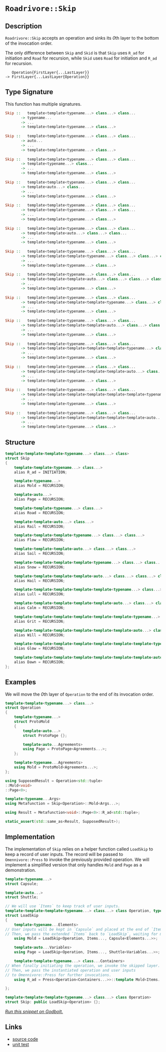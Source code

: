 <!-- Copyright 2024 Feng Mofan
SPDX-License-Identifier: Apache-2.0 -->

# `Roadrivore::Skip`

## Description

`Roadrivore::Skip` accepts an operation and sinks its *0*th layer to the bottom of the invocation order.

The only difference between `Skip` and `Skid` is that `Skip` uses `R_ad` for initiation and `Road` for recursion, while `Skid` uses `Road` for initiation and `R_ad` for recursion.

<pre><code>   Operation{FirstLayer{...LastLayer}}
-> FirstLayer{...LastLayer{Operation}}</code></pre>

## Type Signature

This function has multiple signatures.

```Haskell
Skip ::   template<template<typename...> class...> class... 
       -> typename...
       -> ...
       -> template<template<typename...> class...>
       
Skip ::   template<template<typename...> class...> class... 
       -> auto...
       -> ...
       -> template<template<typename...> class...>
       
Skip ::   template<template<typename...> class...> class... 
       -> template<typename...> class...
       -> ...
       -> template<template<typename...> class...>
       
Skip ::   template<template<typename...> class...> class... 
       -> template<auto...> class...
       -> ...
       -> template<template<typename...> class...>
       
Skip ::   template<template<typename...> class...> class... 
       -> template<template<typename...> class...> class...
       -> ...
       -> template<template<typename...> class...>
       
Skip ::   template<template<typename...> class...> class... 
       -> template<template<auto...> class...> class...
       -> ...
       -> template<template<typename...> class...>
       
Skip ::   template<template<typename...> class...> class... 
       -> template<template<template<typename...> class...> class...> class...
       -> ...
       -> template<template<typename...> class...>
       
Skip ::   template<template<typename...> class...> class... 
       -> template<template<template<auto...> class...> class...> class...
       -> ...
       -> template<template<typename...> class...>
       
Skip ::   template<template<typename...> class...> class... 
       -> template<template<template<template<typename...> class...> class...> class...> class...
       -> ...
       -> template<template<typename...> class...>
       
Skip ::   template<template<typename...> class...> class... 
       -> template<template<template<template<auto...> class...> class...> class...> class...
       -> ...
       -> template<template<typename...> class...>
       
Skip ::   template<template<typename...> class...> class... 
       -> template<template<template<template<template<typename...> class...> class...> class...> class...> class...
       -> ...
       -> template<template<typename...> class...>
       
Skip ::   template<template<typename...> class...> class... 
       -> template<template<template<template<template<auto...> class...> class...> class...> class...> class...
       -> ...
       -> template<template<typename...> class...>
       
Skip ::   template<template<typename...> class...> class... 
       -> template<template<template<template<template<template<typename...> class...> class...> class...> class...> class...> class...
       -> ...
       -> template<template<typename...> class...>
       
Skip ::   template<template<typename...> class...> class... 
       -> template<template<template<template<template<template<auto...> class...> class...> class...> class...> class...> class...
       -> ...
       -> template<template<typename...> class...>
```

## Structure

```C++
template<template<template<typename...> class...> class>
struct Skip
{
    template<template<typename...> class...>
    alias R_ad = INITIATION;

    template<typename...>
    alias Mold = RECURSION;

    template<auto...>
    alias Page = RECURSION;

    template<template<typename...> class...>
    alias Road = RECURSION;

    template<template<auto...> class...>
    alias Rail = RECURSION;

    template<template<template<typename...> class...> class...>
    alias Flow = RECURSION;

    template<template<template<auto...> class...> class...>
    alias Sail = RECURSION;

    template<template<template<template<typename...> class...> class...> class...>
    alias Snow = RECURSION;

    template<template<template<template<auto...> class...> class...> class...>
    alias Hail = RECURSION;

    template<template<template<template<template<typename...> class...> class...> class...> class...>
    alias Lull = RECURSION;

    template<template<template<template<template<auto...> class...> class...> class...> class...>
    alias Calm = RECURSION;

    template<template<template<template<template<template<typename...> class...> class...> class...> class...> class...>
    alias Grit = RECURSION;

    template<template<template<template<template<template<auto...> class...> class...> class...> class...> class...>
    alias Will = RECURSION;

    template<template<template<template<template<template<template<typename...> class...> class...> class...> class...> class...> class...>
    alias Glow = RECURSION;

    template<template<template<template<template<template<template<auto...> class...> class...> class...> class...> class...> class...>
    alias Dawn = RECURSION;
};
```

## Examples

We will move the *0*th layer of `Operation` to the end of its invocation order.

```C++
template<template<typename...> class...>
struct Operation
{ 
    template<typename...>
    struct ProtoMold
    {
        template<auto...>
        struct ProtoPage {};

        template<auto...Agreements>
        using Page = ProtoPage<Agreements...>;
    };

    template<typename...Agreements>
    using Mold = ProtoMold<Agreements...>;
};

using SupposedResult = Operation<std::tuple>
::Mold<void>
::Page<0>;

template<typename...Args>
using Metafunction = Skip<Operation>::Mold<Args...>;

using Result = Metafunction<void>::Page<0>::R_ad<std::tuple>;

static_assert(std::same_as<Result, SupposedResult>);
```

## Implementation

The implementation of `Skip` relies on a helper function called `LoadSkip` to keep a record of user inputs.
The record will be passed to `Omennivore::Press` to invoke the previously provided operation.
We will implement a simplified version that only handles `Mold` and `Page` as a demonstration.

```C++
template<typename...>
struct Capsule;

template<auto...>
struct Shuttle;

// We will use `Items` to keep track of user inputs.
template<template<template<typename...> class...> class Operation, typename...Items>
struct LoadSkip
{
    template<typename...Elements>
// User inputs will be kept in `Capsule` and placed at the end of `Items.`
// Then, we pass the extended `Items` back to `LoadSkip`, waiting for more inputs.
    using Mold = LoadSkip<Operation, Items..., Capsule<Elements...>>;

    template<auto...Variables>
    using Page = LoadSkip<Operation, Items..., Shuttle<Variables...>>;

    template<template<typename...> class...Containers>
// When finally initiating the operation, we invoke the skipped layer.
// Then, we pass the instantiated operation and user inputs
// to Omennivore::Press for further invocations.
    using R_ad = Press<Operation<Containers...>>::template Mold<Items...>;

};

template<template<template<typename...> class...> class Operation>
struct Skip: public LoadSkip<Operation> {};
```

[*Run this snippet on Godbolt.*](https://godbolt.org/#z:OYLghAFBqd5QCxAYwPYBMCmBRdBLAF1QCcAaPECAMzwBtMA7AQwFtMQByARg9KtQYEAysib0QXACx8BBAKoBnTAAUAHpwAMvAFYTStJg1DIApACYAQuYukl9ZATwDKjdAGFUtAK4sGIAKwAzKSuADJ4DJgAcj4ARpjEEmYAnKQADqgKhE4MHt6%2BAcEZWY4C4ZExLPGJXCm2mPalDEIETMQEeT5%2BQfWNOS1tBOXRcQlJqQqt7Z0FPZODw5XV4wCUtqhexMjsHASYLGkGeyaBbgQAnmmMrJgA1ADyV8RMTSfYJhoAgpPEXg63ymImAUCg%2BnxMAHYrF9brDbnsDkdMCczpdrmwAHRYt5guG3H5/Ai3AAimFadFukKsEOJJ2h4K%2BAHpGbcLEwlLdREoQGDcXCEYcXsiYXCUXy8bCBUiURcrsxMdjAthOQYQbcPIImBEEqQwczbgAVBAJO54BS3AS0c4WyK3NJtG57Yh2pjIADWt3oVAIGPFEtl6MwWIxGr2glBIthOMj%2BIIv3%2BpPJtBRoa1kWIKdkjAICmDOKVfqpepZAHVTQwAG6oN13AjGzkkIEKDIMfBGeH7QV7W5sKoJC1UeH11BPF45Yu3ADuhAQQ7umFUcdde3QLvdvpjeK8WXbAcpgWJD1HTRAIClQtuAFlPOhM4Js7nFe9AhZKTHIbSX7yY%2Bfju/Tn6eK/sipxMF4RB5kqKrsuaQiYAAjl4jDbLqm5wmBEFYqGD6FgWMYEgmZJasmpxwYhyEgW42HhpBz7vO%2BUK3NuETAPCaL7oejwJGOzhnp2SIAkwwCUdROa0XSlI0nS36fPqABKmDIJsWQVncXLsDJQH8UKuFuIB/LaccpwBvKQZPtBaqptqZATmW%2BKYPazzdnWdw0MQkwus8bBOmuHpUMQqAsHOFoue5G6fBK/JoqZwaiQoqERZFbFyjcwb3KFEaJVGeFZbG8ZEomxF3uS6bFQ%2BtGkA8GXiQx9JJUxO6sXuJyHoCwKZfVYpMqW5ZVjWwVoMQTYtm2TWGXcvbVAOwUjtxrzdVOM7BQuS4OJgq72uuE5GowlWTnc9pqi5txNl4tBErEroekQAJNua/DOlQmyhbcERVqITS5vpkUmTcR5zTkp7AVeN5lTRT7ffu9GySycgMNu62%2BeabR3ECyDnMg9Crg9txPe0xrOm9qAfTkX1obCQPjSSRF0Ci6UE4%2BvpKkDaLSQxn70n6wG6ZD3OgeBqC0RZsEIUhDAoZDGGC1hWbhgl9W/QqGL0wkHWijleIEQVNMkW4ZFi9sYNiU%2BlUq2FEO1ZDzG7uxLW3e1MrRX9XFOYDfGIheyhCSJsvG0zdGQ5THvdoVtOnGbjNvCzVxs7lH6x3iXPjY7KVK58wBAvsOEa3C1usdetCrnboe6%2BnmdsOD/vRyBnNSV%2BXxgnzqKp2Z/tglr6pMGkChnTXMlN1LNXfHGhK3EICDgQQ9Cx7ZdzTrQtANXcJgAGwaAAkgioJr/CqC3DWDnws87rTQjhMMGk4Fk58Te38nxlO0rbzC0LmMwf9rsCJViut5v%2BygjlDuoRUBMHQEIN0eA0i8ihEnYOlEf7BmwPQCuOZoww1uIofsERL45kWgvW48R94OSJBESka83Bdx7tPHehgNoGG2KuF4y1WzTVXhvLevo17bWNAwPaB137HRWq4RGbC/4sG3hoAhV1d5kI0MA0B4DIFsL2lqRw7YcYsBIOWHB18tyNRBoXDitx5FgIgVA8Ox4ciVTEYzSqFDu69xREgrOld8zPk5j%2Be%2BFCBbBgAGptDwEwWI9AAHQz0SxQSwkjEmMUeYtwLseK8NuDY4MlVx6T2nqcfxxBAnBOBOJAs9cGS5TvnAlOgZX6qkZlZdMoTbI8NxhEMQVpXoMGyGOXcw5LFfynL1astZ6wKDMVcVcBhzgJHCvqHaST9ouiOvWCI8xBCBJXBabpDBbi0KXufHRE4br3Arm0qsQJTxtTVDjPGL0iYkwELo3O%2Bi5IAH1QFGLOQA%2BJ6zipplVgU7AQcux3ALreU4KSIZFOgRzfuXjSkAvKTFcyb8QSVPfgk14gCR7/FiSAO0Xhgl4GQMYkBpilEWIBgIZ%2BRY64eNkgAKjpfShljI9T0oNNgIQBp6VMqZAynlNKuXFPMIECImMvBYH3G4cCdBCDnDQY3aF0LH6t2foiyO6L8of0SdA18sDYUPxbkPTWGKiSAlQEQIFhYYHkw7GU/mmE25Wo7iaogXsomUshQ3K1A8fFYjLpgFxqCc6RTzpE5eB5bqmtQC6yivr/WqvcRa91xStI2ubhUn1Gc/UoLqTGYNQLXkBTNaDU4Mas0FNromsEwahBeDSMUdaCkqFEjtqi8cpxJjoCBjWzJ0NTzmtOFWPAwKe0gCjSiDQ%2BZqW30VcGT4xBgDZs%2BLmoiT1xZNCMbEumnzmYgD7W4Wd86y0yWDQ2s6Taw2XmXV4Vdra3ADqHac72Y6o4gCeaAlE7bO2HBAvGj1w8xzIGeSCBIBAIAfpAAoG4gGUQnvOmkmtdb0AwYIG8FYdIOBrFoJwfwvA/DcF4KgTgelLDWHxBsLYy8zCBB4KQAgmh0NrDdAESQGINCSC4BCQIGh/AaDMCvFeZgAAcAn9CcEkLwFgEgNAaFILhrQpACMcF4AoEA0naMcC0GsOAsAYCIBABsAgODyCUDQAcOgCQog3E4KoATK8AC0K9JC3GAMgAlUgMRmF4OtQgJBB16H4IIEQYh2BSBkIITBag6OkF0FwUgk5nhpE4DwDDWGcORYU/ccCODprWbsw5pzLnbhubMLcCAHhTP0GdIKrgKxeBqY06QCASATNpDM2QCgEBmutZAMAKQZg%2BB0CdMpiAsRIuxCacQc4iXeBjeYBN%2B4sRtCKTU9RkzKD7gMCtJFrAsQvDAAoQvZTeHSBYBYIYYA4h1O8HwGjRwqlDtyYXIpcCOxqMRD2Jhy7%2Bg8CxGeBNjwWBItxjwBJo7qliCxEyJgUkp2jC0BYnRtYVADDzt8XgTAk4uK4eo/54QohxAhZx%2BF9Qn3ov6DOygaw1gvuxGU5ANYI5PqcFs%2B2lqphiOWDMHJ1AYOclYFpxANYdgluAwgK4GYfgYthG1EsMYMXijZAEOLvQ8umiLFGDUXowuBADGmJ4LoeghcOH6FMIY0v1cG5N0rmL8x2hq77DUQXZHtgSGSxwbDMm0ucFuDl%2BzjnnOueY8ViAuBvOVco9V2rCO1jGlAWMAXpBGOSECBiZIgQISSFY2YSQa8uMr1SB9sTpAJNUYxCvLgK8BPJAE%2BX/wbH/Cp5Xh7z7CmlMqZowjhrOnGt6cy%2BBIzHXAotYqxZtgnA2gsArBCWzTBoLti4MkDEXAWOefwEQXnfnZCBfx9IQnSgIsk5AH1uLXcpuu/d7J/DnAMsGfAtNcfk/p%2Bz9YvPxfLGStlaH/2QVZgavt8u5pprQfVrfvTrCrEAe/KfN%2BIwefLgaTGgc6VWSgEbT7GbNoSbI7VAubBbJbKbUgVbbMdbTbT7bbXbfbWgQ7ajE7M7C7OTa7YXO7SLR7JSPYXAt7BoSLOHH7NA/7HYOTIHEHajMHCHJQaHag%2BHf/PgZHBQVHdHTHXAnHLfYLHfWQInSLXQPrAwIwCndnGwTg/nenNIRnDgZnAgYFYkNnKwDnLnHnQdYEeAQXBoLXPwUXVsK3EIVsO3ZYOXTIBXXIPXAobwkoHITw2XTXI3bXS3fwiXMIpoHXU3Coc3a3SI/IaIm3eIkYe3F3dYTYZ3arETN3VLZvL3CAx/KA5/BfJfSRYPVfEgSkcPX/OrejUgGPLARIePAvcTEAQIBfVjCEevCEDjSQLPBzGLC/eTTgVvVTDvLTXTfTQzdrUA8zSzDgcfPLcRCsAlCsF/JESYFfUPXzGLBQvHJQ0LeQPfYnOTXQYIY/BLPDM/QornK/XvIkVAQcVYxzdYzY7YoUDyUrIAirOowIQIBo6YwA8rHUBY/4sYDY2tR5LY5IR5HYggZ5YgFgBzfrBA9yJA0bcbdA6jTA84ebRbBwXA/AwQQg9A2gzAHbPbZpCgq7fYag3gq7PAG7PABgz7Jg57Vg%2B8D7OTTg37c4HgwHHJAQ3gIQyHUQ2HcQ%2BrJHISaQtHDHOUeQzfY4iQZQsLc4tQrosnLQiwqnPQ%2Bw%2BTQw0mTgRkD9fUqw/DGwvnI0w3E8Fw9wKIvQKXBIzIwI3wtwlXYIs3d0mI43QYNw%2B0gM23X0rw2wZI/XJIhYMM2XR3HI4Le4pvR4jgTZVEtYhQDY24eEjEJEkrEPNfQEiPP/DTaPTAWPNo13QvCTFIDEIE/wbjNjKTIEiECvZMy/RTWwNvRolYBjEASQfwFPfwATXjZISQZIDjNPLgYID7QIB4jsyPf/V3Dzds8YzsnstYMHLIZwSQIAA%3D%3D%3D)

## Links

- [source code](../../../../conceptrodon/descend/roadrivore/skip.hpp)
- [unit test](../../../../tests/unit/roadrivore/skip.test.hpp)
